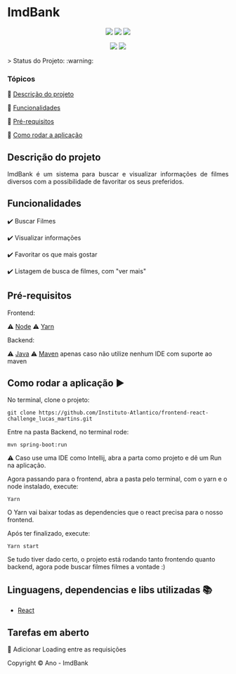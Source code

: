<h1>ImdBank</h1> 

<p align="center">
  <img src="https://img.shields.io/static/v1?label=react&message=framework&color=blue&style=for-the-badge&logo=REACT"/>
   <img src="http://img.shields.io/static/v1?label=STATUS&message=EM%20DESENVOLVIMENTO&color=RED&style=for-the-badge"/>
   <img src="http://img.shields.io/static/v1?label=spring-boot&message=framework&color=RED&style=for-the-badge&logo=SPRING"/>
</p>

<p align="center">
  <img src="https://img.shields.io/badge/Node-14.x-brightgreen"/>
   <img src="https://img.shields.io/badge/yarn-1.22.17-blue"/>
</p>
> Status do Projeto: :warning:

### Tópicos 

:small_blue_diamond: [Descrição do projeto](#descrição-do-projeto)

:small_blue_diamond: [Funcionalidades](#funcionalidades)

:small_blue_diamond: [Pré-requisitos](#pré-requisitos)

:small_blue_diamond: [Como rodar a aplicação](#como-rodar-a-aplicação-arrow_forward)

## Descrição do projeto 

<p align="justify">
  ImdBank é um sistema para buscar e visualizar informações de filmes diversos com a possibilidade de favoritar os seus preferidos.
</p>

## Funcionalidades

:heavy_check_mark: Buscar Filmes

:heavy_check_mark: Visualizar informações  

:heavy_check_mark: Favoritar os que mais gostar  

:heavy_check_mark: Listagem de busca de filmes, com "ver mais"

## Pré-requisitos

Frontend:

:warning: [Node](https://nodejs.org/en/download/)
:warning: [Yarn](https://yarnpkg.com/)

Backend: 

:warning: [Java](https://www.java.com/pt-BR/download/ie_manual.jsp?locale=pt_BR)
:warning: [Maven](https://maven.apache.org/download.cgi) apenas caso não utilize nenhum IDE com suporte ao maven

## Como rodar a aplicação :arrow_forward:

No terminal, clone o projeto: 

```
git clone https://github.com/Instituto-Atlantico/frontend-react-challenge_lucas_martins.git
```

Entre na pasta Backend, no terminal rode:

```
mvn spring-boot:run 
```

:warning: Caso use uma IDE como Intellij, abra a parta como projeto e dê um Run na aplicação.

Agora passando para o frontend, abra a pasta pelo terminal, com o yarn e o node instalado, execute:

```
Yarn
```
O Yarn vai baixar todas as dependencies que o react precisa para o nosso frontend.

Após ter finalizado, execute:

```
Yarn start
```

Se tudo tiver dado certo, o projeto está rodando tanto frontendo quanto backend, 
agora pode buscar filmes filmes a vontade :)

## Linguagens, dependencias e libs utilizadas :books:

- [React](https://pt-br.reactjs.org/docs/create-a-new-react-app.html)

## Tarefas em aberto

:memo: Adicionar Loading entre as requisições 

Copyright :copyright: Ano - ImdBank
